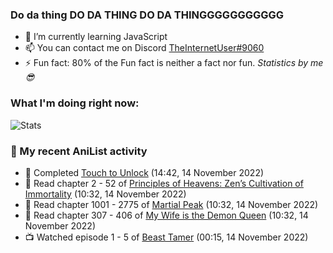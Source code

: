 ### Do da thing DO DA THING DO DA THINGGGGGGGGGGG

<!-- **TheInternetUser0/TheInternetUser0** is a ✨ _special_ ✨ repository because its `README.md` (this file) appears on your GitHub profile. -->


- 🌱 I’m currently learning JavaScript
- 📫 You can contact me on Discord [TheInternetUser#9060](https://discord.com/users/534117072796385300)
- ⚡ Fun fact: 80% of the Fun fact is neither a fact nor fun. _Statistics by me 😎_

### What I'm doing right now:
![Stats](https://discord.c99.nl/widget/theme-3/534117072796385300.png)

### 🌸 My recent AniList activity

<!-- ANILIST_ACTIVITY:start -->

-   📖 Completed [Touch to Unlock](https://anilist.co/manga/121506) (14:42, 14 November 2022)
-   📖 Read chapter 2 - 52 of [Principles of Heavens: Zen’s Cultivation of Immortality](https://anilist.co/manga/101408) (10:32, 14 November 2022)
-   📖 Read chapter 1001 - 2775 of [Martial Peak](https://anilist.co/manga/104494) (10:32, 14 November 2022)
-   📖 Read chapter 307 - 406 of [My Wife is the Demon Queen](https://anilist.co/manga/107966) (10:32, 14 November 2022)
-   📺 Watched episode 1 - 5 of [Beast Tamer](https://anilist.co/anime/150695) (00:15, 14 November 2022)

<!-- ANILIST_ACTIVITY:end -->
